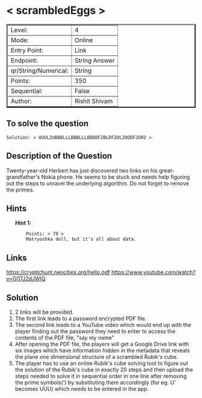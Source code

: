 # < scrambledEggs >

<table border=3 >
<tr>    
    <td>Level:</td>
    <td>4</td>
</tr>
<tr>
    <td>Mode:</td>
    <td>Online</td>
</tr>
<tr>
    <td>Entry Point:</td>
    <td> Link </td>
</tr>
<tr>
    <td>Endpoint:</td>
    <td>String Answer</td>
</tr>
<tr>
    <td>qr/String/Numerical:</td>
    <td> String </td>
</tr>
<tr>
    <td>Points:</td>
    <td> 350 </td>
</tr>
<tr>
    <td>Sequential:</td>
    <td>False</td>
</tr>
<tr>
    <td>Author:</td>
    <td> Rishit Shivam </td>
</tr>
</table>

## To solve the question 

    Solution: < UUUL2UBBBLLLBBBLLLBDDDF2BLDF2DL2DDDF2DR2 >


## Description of the Question

Twenty-year-old Herbert has just discovered two links on his great-grandfather's Nokia phone. He seems to be stuck and needs help figuring out the steps to unravel the underlying algorithm.
Do not forget to remove the primes.

## Hints

<ol>

**Hint 1:**
       
        Points: < 70 >
        Matryoshka doll, but it's all about data.
</ol>

## Links

https://cryptichunt.neocities.org/hello.pdf
https://www.youtube.com/watch?v=Gl17J2dJWIQ

## Solution 

1. 2 links will be provided. 
2. The first link leads to a password encrypted PDF file.
3. The second link leads to a YouTube video which would end up with the player finding out the password they need to enter to access the contents of the PDF file, "say my name"
4. After opening the PDF file, the players will get a Google Drive link with six images which have information hidden in the metadata that reveals the plane one dimensional structure of a scrambled Rubik's cube.
5. The player has to use an online Rubik's cube solving tool to figure out the solution of the Rubik's cube in exactly 20 steps and then upload the steps needed to solve it in sequential order in one line after removing the prime symbols(') by substituting them accordingly (for eg. U' becomes UUU) which needs to be entered in the app.